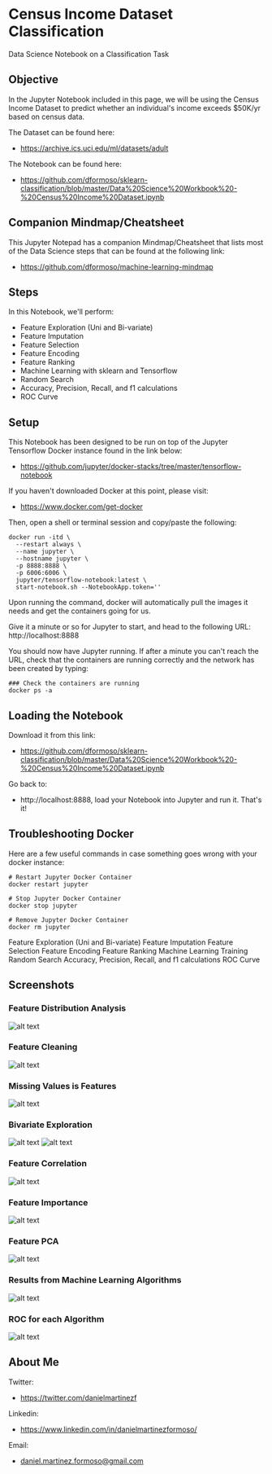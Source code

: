 # Census Income Dataset Classification
Data Science Notebook on a Classification Task

## Objective
In the Jupyter Notebook included in this page, we will be using the Census Income Dataset to predict whether an individual's income exceeds $50K/yr based on census data.

The Dataset can be found here:
- https://archive.ics.uci.edu/ml/datasets/adult

The Notebook can be found here:
- https://github.com/dformoso/sklearn-classification/blob/master/Data%20Science%20Workbook%20-%20Census%20Income%20Dataset.ipynb

## Companion Mindmap/Cheatsheet
This Jupyter Notepad has a companion Mindmap/Cheatsheet that lists most of the Data Science steps that can be found at the following link:
- https://github.com/dformoso/machine-learning-mindmap

## Steps
In this Notebook, we'll perform:

- Feature Exploration (Uni and Bi-variate)
- Feature Imputation
- Feature Selection
- Feature Encoding
- Feature Ranking
- Machine Learning with sklearn and Tensorflow
- Random Search
- Accuracy, Precision, Recall, and f1 calculations
- ROC Curve

## Setup
This Notebook has been designed to be run on top of the Jupyter Tensorflow Docker instance found in the link below:
- https://github.com/jupyter/docker-stacks/tree/master/tensorflow-notebook

If you haven't downloaded Docker at this point, please visit:
- https://www.docker.com/get-docker

Then, open a shell or terminal session and copy/paste the following:

```shell
docker run -itd \
  --restart always \
  --name jupyter \
  --hostname jupyter \
  -p 8888:8888 \
  -p 6006:6006 \
  jupyter/tensorflow-notebook:latest \
  start-notebook.sh --NotebookApp.token=''
```

Upon running the command, docker will automatically pull the images it needs and get the containers going for us.

Give it a minute or so for Jupyter to start, and head to the following URL: http://localhost:8888

You should now have Jupyter running. If after a minute you can't reach the URL, check that the containers are running correctly and the network has been created by typing:

```shell
### Check the containers are running
docker ps -a
```
## Loading the Notebook
Download it from this link:
- https://github.com/dformoso/sklearn-classification/blob/master/Data%20Science%20Workbook%20-%20Census%20Income%20Dataset.ipynb

Go back to:
- http://localhost:8888, load your Notebook into Jupyter and run it. That's it!


## Troubleshooting Docker
Here are a few useful commands in case something goes wrong with your docker instance:

```shell
# Restart Jupyter Docker Container
docker restart jupyter

# Stop Jupyter Docker Container
docker stop jupyter

# Remove Jupyter Docker Container
docker rm jupyter
```

Feature Exploration (Uni and Bi-variate)
Feature Imputation
Feature Selection
Feature Encoding
Feature Ranking
Machine Learning Training
Random Search
Accuracy, Precision, Recall, and f1 calculations
ROC Curve

## Screenshots

### Feature Distribution Analysis
![alt text](https://github.com/dformoso/sklearn-classification/blob/master/images/distribution.png)

### Feature Cleaning
![alt text](https://github.com/dformoso/sklearn-classification/blob/master/images/cleaning.png)

### Missing Values is Features
![alt text](https://github.com/dformoso/sklearn-classification/blob/master/images/missing.png)

### Bivariate Exploration
![alt text](https://github.com/dformoso/sklearn-classification/blob/master/images/bivariate1.png)
![alt text](https://github.com/dformoso/sklearn-classification/blob/master/images/bivariate2.png)

### Feature Correlation
![alt text](https://github.com/dformoso/sklearn-classification/blob/master/images/correlation.png)

### Feature Importance
![alt text](https://github.com/dformoso/sklearn-classification/blob/master/images/importance.png)

### Feature PCA
![alt text](https://github.com/dformoso/sklearn-classification/blob/master/images/pca.png)

### Results from Machine Learning Algorithms
![alt text](https://github.com/dformoso/sklearn-classification/blob/master/images/results.png)

### ROC for each Algorithm

![alt text](https://github.com/dformoso/sklearn-classification/blob/master/images/analysis.png)

## About Me
Twitter:
- https://twitter.com/danielmartinezf

Linkedin:
- https://www.linkedin.com/in/danielmartinezformoso/

Email:
- daniel.martinez.formoso@gmail.com

